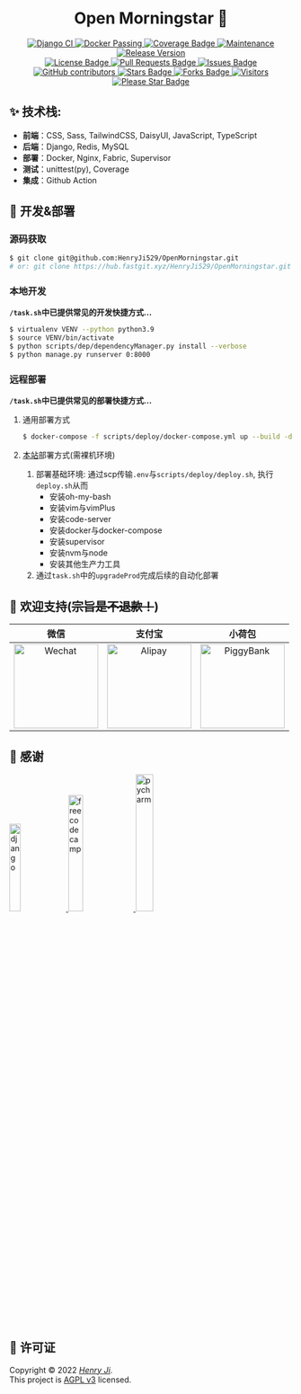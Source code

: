 <div align="center">
	<h1>Open Morningstar 👋</h1>
	<a href="https://github.com/HenryJi529/OpenMorningstar/actions/workflows/django.yml">
		<img src="https://github.com/HenryJi529/OpenMorningstar/actions/workflows/django.yml/badge.svg"
			alt="Django CI" />
	</a>
	<a href="https://github.com/HenryJi529/OpenMorningstar/blob/main/scripts/deploy/docker-compose.yml">
		<img src="https://img.shields.io/badge/docker-passing-brightgreen"
			alt="Docker Passing" />
	</a>
	<a href="https://coverage.morningstar369.com/">
		<img src="https://img.shields.io/badge/coverage-click-brightgreen"
			alt="Coverage Badge" />
	</a>
	<a href="https://github.com/HenryJi529/OpenMorningstar/graphs/commit-activity">
		<img src="https://img.shields.io/badge/Maintained%3F-yes-green.svg"
			alt="Maintenance" />
	</a>
	<a href="https://github.com/HenryJi529/OpenMorningstar/releases">
		<img src="https://img.shields.io/github/v/tag/HenryJi529/OpenMorningstar"
			alt="Release Version" />
	</a>
	<br>
	<a href="https://github.com/HenryJi529/OpenMorningstar/blob/main/LICENSE">
		<img src="https://img.shields.io/badge/License-AGPLv3-yellow.svg"
			alt="License Badge" />
	</a>
	<a href="https://github.com/HenryJi529/OpenMorningstar/pulls">
		<img src="https://img.shields.io/github/issues-pr/HenryJi529/OpenMorningstar" alt="Pull Requests Badge"/>
	</a>
	<a href="https://github.com/HenryJi529/OpenMorningstar/issues">
		<img src="https://img.shields.io/github/issues/HenryJi529/OpenMorningstar" alt="Issues Badge"/>
	</a>
	<a href="https://github.com/HenryJi529/OpenMorningstar/graphs/contributors">
		<img alt="GitHub contributors" src="https://img.shields.io/github/contributors/HenryJi529/OpenMorningstar?color=2b9348">
	</a>
	<a href="https://github.com/HenryJi529/OpenMorningstar/stargazers">
		<img src="https://img.shields.io/github/stars/HenryJi529/OpenMorningstar" alt="Stars Badge"/>
	</a>
	<a href="https://github.com/HenryJi529/OpenMorningstar/network/members">
		<img src="https://img.shields.io/github/forks/HenryJi529/OpenMorningstar" alt="Forks Badge"/>
	</a>
	<a href="#">
		<img src="https://visitor-badge.laobi.icu/badge?page_id=HenryJi529.OpenMorningstar"
			alt="Visitors" />
	</a>
	<a href="https://github.com/HenryJi529/OpenMorningstar/stargazers">
		<img src="https://img.shields.io/static/v1?label=%F0%9F%8C%9F&message=If%20Useful&style=style=flat&color=BC4E99" alt="Please Star Badge"/>
	</a>
</div>


## ✨ 技术栈:

- **前端**：CSS, Sass, TailwindCSS, DaisyUI, JavaScript, TypeScript
- **后端**：Django, Redis, MySQL
- **部署**：Docker, Nginx, Fabric, Supervisor
- **测试**：unittest(py), Coverage
- **集成**：Github Action


## 🚀 开发&部署

### 源码获取

```bash
$ git clone git@github.com:HenryJi529/OpenMorningstar.git
# or: git clone https://hub.fastgit.xyz/HenryJi529/OpenMorningstar.git
```

### 本地开发

**`/task.sh`中已提供常见的开发快捷方式...**

```bash
$ virtualenv VENV --python python3.9
$ source VENV/bin/activate
$ python scripts/dep/dependencyManager.py install --verbose
$ python manage.py runserver 0:8000
```

### 远程部署

**`/task.sh`中已提供常见的部署快捷方式...**

1. 通用部署方式
	```bash
	$ docker-compose -f scripts/deploy/docker-compose.yml up --build -d
	```

2. [本站](https://morningstar369.com)部署方式(需裸机环境)
	1. 部署基础环境: 通过scp传输`.env`与`scripts/deploy/deploy.sh`, 执行`deploy.sh`从而
		- 安装oh-my-bash
		- 安装vim与vimPlus
		- 安装code-server
		- 安装docker与docker-compose
		- 安装supervisor
		- 安装nvm与node
		- 安装其他生产力工具
	2. 通过`task.sh`中的`upgradeProd`完成后续的自动化部署


## 🙈 欢迎支持(~~宗旨是不退款！~~)

|    微信    |    支付宝    |    小荷包    |
| :-------: | :-------: | :-------: |
| <img src="https://cdn.jsdelivr.net/gh/HenryJi529/OpenMorningstar@main/Morningstar/static/base/img/微信收款码.png" alt="Wechat" width="150"> | <img src="https://cdn.jsdelivr.net/gh/HenryJi529/OpenMorningstar@main/Morningstar/static/base/img/支付宝收款码.png" alt="Alipay" width="150"> | <img src="https://cdn.jsdelivr.net/gh/HenryJi529/OpenMorningstar@main/Morningstar/static/base/img/小荷包收款码.png" alt="PiggyBank" width="150"> |


## 🙏 感谢
<a href="https://www.djangoproject.com/">
	<img width="20%"
		src="https://www.vectorlogo.zone/logos/djangoproject/djangoproject-icon.svg"
		alt="django">
</a>
<a href="https://www.freecodecamp.org/">
	<img width="23%"
		src="https://cdn.jsdelivr.net/gh/fizzed/font-mfizz@master/src/svg/freecodecamp.svg"
		alt="freecodecamp">
</a>
<a href="https://www.jetbrains.com/">
	<img width="25%"
		src="https://cdn.jsdelivr.net/gh/HenryJi529/OpenMorningstar@main/Morningstar/static/base/img/pycharm.svg"
		alt="pycharm">
</a>


## 📝 许可证

Copyright © 2022 *[Henry Ji](https://github.com/HenryJi529)*.<br/>
This project is [AGPL v3](https://raw.githubusercontent.com/HenryJi529/OpenMorningstar/main/LICENSE) licensed.
